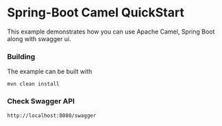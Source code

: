 # Spring-Boot Camel QuickStart

This example demonstrates how you can use Apache Camel, Spring Boot along with swagger ui.

### Building

The example can be built with

    mvn clean install

### Check Swagger API


    http://localhost:8080/swagger

